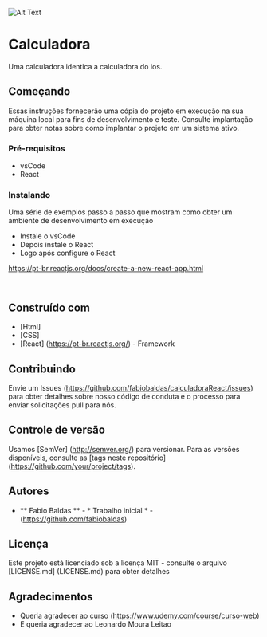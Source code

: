 ![Alt Text](https://github.com/{user}/{repo}/raw/{branch}/path/to/calculadora.png)

# Calculadora

Uma calculadora identica a calculadora do ios.

## Começando

Essas instruções fornecerão uma cópia do projeto em execução na sua máquina local para fins de desenvolvimento e teste. Consulte implantação para obter notas sobre como implantar o projeto em um sistema ativo.

### Pré-requisitos

* vsCode
`` ``
* React

### Instalando

Uma série de exemplos passo a passo que mostram como obter um ambiente de desenvolvimento em execução

* Instale o vsCode
`` ``
* Depois instale o React
`` ``
* Logo após configure o React

https://pt-br.reactjs.org/docs/create-a-new-react-app.html

`` ``

## Construído com

* [Html]
* [CSS]
* [React] (https://pt-br.reactjs.org/) - Framework 

## Contribuindo

Envie um Issues (https://github.com/fabiobaldas/calculadoraReact/issues) para obter detalhes sobre nosso código de conduta e o processo para enviar solicitações pull para nós.

## Controle de versão

Usamos [SemVer] (http://semver.org/) para versionar. Para as versões disponíveis, consulte as [tags neste repositório] (https://github.com/your/project/tags).

## Autores

* ** Fabio Baldas ** - * Trabalho inicial * - (https://github.com/fabiobaldas)

## Licença

Este projeto está licenciado sob a licença MIT - consulte o arquivo [LICENSE.md] (LICENSE.md) para obter detalhes

## Agradecimentos

* Queria agradecer ao curso (https://www.udemy.com/course/curso-web)
* E queria agradecer ao Leonardo Moura Leitao

